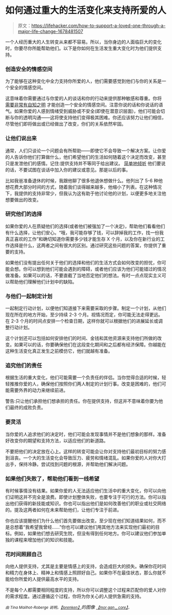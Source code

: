 # 如何通过重大的生活变化来支持所爱的人

> 原文：<https://lifehacker.com/how-to-support-a-loved-one-through-a-major-life-change-1678481507>

一个人经历重大的人生转变从来都不容易。所以，当你身边的人面临巨大的变化时，你要尽你所能帮助他们。以下是你如何在生活发生重大变化时为他们提供支持。



### **创造安全的情感空间**

为了能够在这种变化中全力支持你所爱的人，他们需要感觉到他们与你的关系是一个安全的情感空间。

这意味着你需要通过与你爱的人的谈话和你的行动来提供那种敏感和尊重。你将 [需要非常有自知之明](https://lifehacker.com/the-importance-of-self-awareness-and-how-to-become-mor-1624744518) 才能创造一个安全的情感空间。注意你说的话和你说话的语气。如果你爱的人感到情绪受到威胁或不安全(即使在潜意识层面)，他们可能会切断与你的透明沟通——这将使支持他们变得极其困难。你还应该努力让他们相信，尽管他们即将做出或已经做出了改变，你们的关系依然牢固。

### **让他们说出来**

通常，人们只谈论一个问题会有所帮助——即使它不会导致一个解决方案。让你爱的人告诉你他们打算做什么，他们希望他们的生活如何随着这个决定而改变，甚至只是发泄他们的感情。记住:提供支持并不等同于给出建议。 [简单地倾听](https://lifehacker.com/how-can-i-improve-my-listening-skills-1333981305) 他们要说的话，不要试图在谈话中加入你的建议或意见。那是以后的事。

比如我爸准备退休的时候，我跟他聊了很多他退休想做什么。他列出了 5-6 种他想花费大部分时间的方式，随着我们谈得越来越多，他缩小了列表。在这种情况下，我提供的支持非常少，但我认为这有助于他讨论他的计划，以便更多地关注他想要做出的改变。

### **研究他们的选择**

如果你爱的人在质疑他们的选择(或者他们被强加了一个决定)，帮助他们看看他们有什么选择，让他们安心。“哦，我可能存够了钱，可以辞掉我的工作，找一份我真正喜欢的工作”和确切知道你需要多少钱才能生存 X 个月，以及你在新行业的工作选择是什么，这两者之间有很大的区别。通过研究这些问题的答案，你提供了重要的支持。

如果他们没有提出任何关于他们的选择和他们的生活方式会如何改变的担忧，你可能会想。你可以想到他们可能会遇到的障碍，或者他们应该为他们可能错过的情况做准备。如果可以的话，不要直截了当地否定他们的想法。有时一点点现实主义可以帮助他们理解他们计划中的缺陷。

### **与他们一起制定计划**

一起制定行动计划，以便他们知道接下来需要采取的步骤。制定一个计划，从他们现在所在的地方开始，至少持续 2-3 个月。视情况而定，你可能无法走得更远。在 2-3 个月的时间点安排一个检查日期，这样你就可以根据他们的进展延长或调整行动计划。

这个计划还可以包括如何安排他们的时间、金钱和其他资源来支持他们所做的改变。如果可以的话，你要确保他们在这段变化期间和之后都有经济保障。你越能在这种生活变化真正发生之前模仿它，他们就越有准备。

### **追究他们的责任**

根据生活的重大变化，他们可能需要一个负责任的伴侣。当你觉得合适的时候，轻轻推推你爱的人，确保他们按照你们两人制定的计划行事。改变是困难的，他们可能需要外界的动力来继续前进。

警告:只让他们承担他们想承担的责任。你在提供支持，但这并不意味着你要为他们最终的成败负责。

### **要灵活**

当你爱的人追求他们的决定时，他们可能会发现事情并不是他们想象的那样。准备好改变你的期望和支持方法，以适应他们的新道路。

不要把他们的决定放在心上。这样的转变可能会让你对支持他们最初目标的努力感到沮丧。一个大的生活变化会导致压力、疲劳和情绪混乱。如果你爱的人对你大打出手，保持冷静。尝试找到问题的根源，并帮助他们解决问题。

### **如果他们失败了，帮助他们看到一线希望**

有时候事情没有结果。如果你爱的人无法适应他们生活中的重大变化，你可以向他们证明这并不完全是浪费。即使计划整体失败，也要专注于可行的方法。你可以指出他们获得的新技能或知识。你也可以指出他们是如何改善他们的职业或社交网络的。提及这两者如何在未来帮助他们，让他们专注于前进。

你也应该提醒他们为什么他们首先要做出改变。至少现在他们知道结果如何，而不是总想着“我希望我曾经……”你也可以建议他们用其他方法来实现他们最初的目标。例如，如果他们想去研究生院，但没有得到任何地方。你可以建议他们参加单独的课程来增加他们的知识和技能。

### **花时间照顾自己**

向他人提供支持，尤其是主要是情感上的支持，会造成巨大的损失。确保你花时间和精力在身体上、精神上和情感上照顾好自己。如果你不在最佳状态，那么你就不能给你所爱的人提供最高水平的支持。

不是每个人都需要相同程度的支持，所以你可以调整这个过程来匹配你的爱人对你的需求程度。通过遵循这个过程，你将为你关心的人提供急需的支持。

<small>*由 Tina Mailhot-Roberge 说明。*</small>[<small>*【lorenken】*</small>](https://www.flickr.com/photos/lorenkerns/14852171290/)*的图像 [<small>*【mor gan _ core】*</small>](https://www.flickr.com/photos/morgan_kern/16161451426/)<small>*，*</small>*